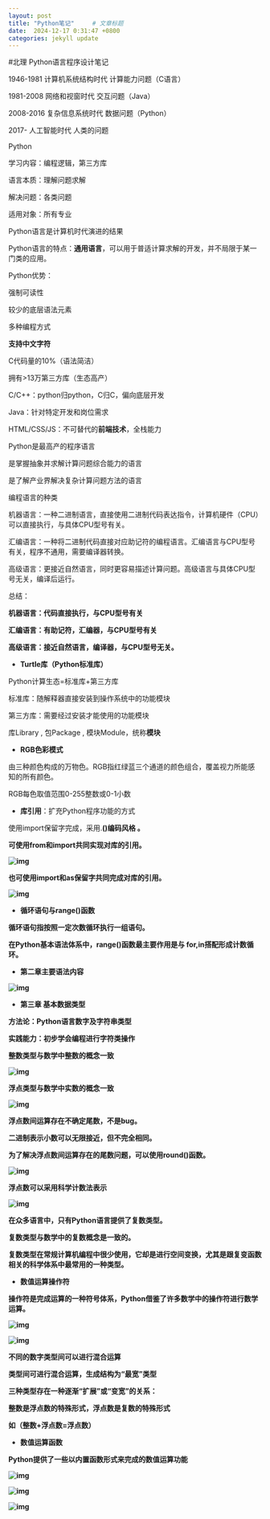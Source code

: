 ```yaml
---
layout: post
title: "Python笔记"     # 文章标题
date:  2024-12-17 0:31:47 +0800
categories: jekyll update
---
```


#北理 Python语言程序设计笔记

1946-1981 计算机系统结构时代 计算能力问题（C语言）

1981-2008 网络和视窗时代 交互问题（Java）

2008-2016 复杂信息系统时代 数据问题（Python）

2017-     人工智能时代 人类的问题



Python

学习内容：编程逻辑，第三方库

语言本质：理解问题求解

解决问题：各类问题

适用对象：所有专业

Python语言是计算机时代演进的结果



Python语言的特点：**通用语言**，可以用于普适计算求解的开发，并不局限于某一门类的应用。

Python优势：

强制可读性

较少的底层语法元素

多种编程方式

**支持中文字符**

C代码量的10%（语法简洁）

拥有>13万第三方库（生态高产）



C/C++：python归python，C归C，偏向底层开发

Java：针对特定开发和岗位需求

HTML/CSS/JS：不可替代的**前端技术**，全栈能力



Python是最高产的程序语言

是掌握抽象并求解计算问题综合能力的语言

是了解产业界解决复杂计算问题方法的语言



编程语言的种类

机器语言：一种二进制语言，直接使用二进制代码表达指令，计算机硬件（CPU）可以直接执行，与具体CPU型号有关。

汇编语言：一种将二进制代码直接对应助记符的编程语言。汇编语言与CPU型号有关，程序不通用，需要编译器转换。

高级语言：更接近自然语言，同时更容易描述计算问题。高级语言与具体CPU型号无关，编译后运行。

总结：

**机器语言：代码直接执行，与CPU型号有关**

**汇编语言：有助记符，汇编器，与CPU型号有关**

**高级语言：接近自然语言，编译器，与CPU型号无关。**



- **Turtle库（Python标准库）**

Python计算生态=标准库+第三方库

标准库：随解释器直接安装到操作系统中的功能模块

第三方库：需要经过安装才能使用的功能模块

库Library , 包Package , 模块Module，统称**模块**



- **RGB色彩模式**

由三种颜色构成的万物色。RGB指红绿蓝三个通道的颜色组合，覆盖视力所能感知的所有颜色。

RGB每色取值范围0-255整数或0-1小数



- **库引用**：扩充Python程序功能的方式

使用import保留字完成，采用<a>.<b>()编码风格 。

可使用from和import共同实现对库的引用。

![img](https://i1.hdslb.com/bfs/note/308bec56925f2921e5169b38a7e89190e4143f12.jpg@1192w.webp)

也可使用import和as保留字共同完成对库的引用。

![img](https://i1.hdslb.com/bfs/note/3e625636becf49b7ba28bef03eb69a06de6231e5.jpg@1192w.webp)



- **循环语句与range()函数**

循环语句指按照一定次数循环执行一组语句。

在Python基本语法体系中，range()函数最主要作用是与 for,in搭配形成计数循环。



- **第二章主要语法内容**

![img](https://i1.hdslb.com/bfs/note/e655faa20efd85a377a825c9190322a4b6dfff0c.jpg@1192w.webp)



- **第三章 基本数据类型**

方法论：Python语言数字及字符串类型

实践能力：初步学会编程进行字符类操作

**整数类型**与数学中整数的概念一致

![img](https://i1.hdslb.com/bfs/note/8738ab54525918f8457c73573985592e3cd677e5.jpg@1192w.webp)

**浮点类型**与数学中实数的概念一致

![img](https://i1.hdslb.com/bfs/note/df21d08f16b3c2d722f694e1d2ccd6064cf4bcd2.jpg@1192w.webp)

浮点数间运算存在不确定尾数，不是bug。

二进制表示小数可以无限接近，但不完全相同。

为了解决浮点数间运算存在的尾数问题，可以使用round()函数。

![img](https://i1.hdslb.com/bfs/note/b58d46e6d8127158fcc8b04a8529be4874072b0b.jpg@1192w.webp)

浮点数可以采用科学计数法表示

![img](https://i1.hdslb.com/bfs/note/edf74af0444581f5e21c96fcbc460b1aab14ec5c.jpg@1192w.webp)



在众多语言中，只有Python语言提供了**复数类型。**

复数类型与数学中的复数概念是一致的。

复数类型在常规计算机编程中很少使用，它却是进行空间变换，尤其是跟复变函数相关的科学体系中最常用的一种类型。

- **数值运算操作符**

操作符是完成运算的一种符号体系，Python借鉴了许多数学中的操作符进行数学运算。

![img](https://i1.hdslb.com/bfs/note/a1c72c56cf17ca624642dbdacd6bf53308ea31a4.jpg@1192w.webp)



![img](https://i1.hdslb.com/bfs/note/0147ee1569023f24826076c9f558a7e31efe478d.jpg@1192w.webp)

不同的数字类型间可以进行混合运算

类型间可进行混合运算，生成结构为“最宽”类型

三种类型存在一种逐渐“扩展”或“变宽”的关系：

整数是浮点数的特殊形式，浮点数是复数的特殊形式

如（整数+浮点数=浮点数）

- **数值运算函数**

Python提供了一些以内置函数形式来完成的数值运算功能

![img](https://i1.hdslb.com/bfs/note/9438dbf9dd8d04aa6052c6ee9527007eb6973202.jpg@1192w.webp)



![img](https://i1.hdslb.com/bfs/note/ed89a7d04eb06c172c73f919ddbafb3b89404c57.jpg@1192w.webp)

![img](https://i1.hdslb.com/bfs/note/31c37fc6b8271bee5b580dc1d3d896f971eb9c34.jpg@1192w.webp)
